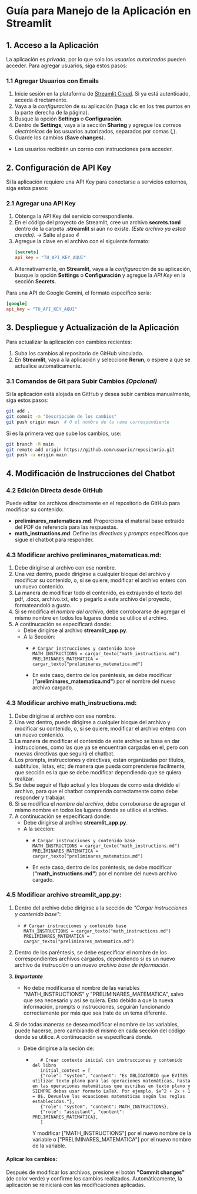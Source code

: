 # Guía para Manejo de la Aplicación en Streamlit

## 1. Acceso a la Aplicación

La aplicación es _privada_, por lo que solo los _usuarios autorizados_ pueden acceder. Para agregar usuarios, siga estos pasos:

### 1.1 Agregar Usuarios con Emails

1. Inicie sesión en la plataforma de [Streamlit Cloud](https://share.streamlit.io/). Si ya está autenticado, acceda directamente.
2. Vaya a la _configuración_ de su aplicación (haga clic en los tres puntos en la parte derecha de la página).
3. Busque la opción **Settings** o **Configuración**.
4. Dentro de **Settings**, vaya a la sección **Sharing** y agregue los _correos electrónicos_ de los usuarios autorizados, separados por comas (,).
5. Guarde los cambios (**Save changes**).

- Los usuarios recibirán un correo con instrucciones para acceder.

## 2. Configuración de API Key

Si la aplicación requiere una API Key para conectarse a servicios externos, siga estos pasos:

### 2.1 Agregar una API Key

1. Obtenga la API Key del servicio correspondiente.
2. En el código del proyecto de Streamlit, cree un archivo **secrets.toml** dentro de la carpeta **.streamlit** si aún no existe. _(Este archivo ya estaá creado)._ -> Salte al paso _4_
3. Agregue la clave en el archivo con el siguiente formato:
   ```toml
   [secrets]
   api_key = "TU_API_KEY_AQUI"
   ```
4. Alternativamente, en **Streamlit**, vaya a la _configuración_ de su aplicación, busque la opción **Settings** o **Configuración** y agregue la _API Key_ en la sección **Secrets**.

Para una API de Google Gemini, el formato específico sería:

```toml
[google]
api_key = "TU_API_KEY_AQUI"
```

## 3. Despliegue y Actualización de la Aplicación

Para actualizar la aplicación con cambios recientes:

1. Suba los cambios al repositorio de GitHub vinculado.
2. En **Streamlit**, vaya a la aplicación y seleccione **Rerun**, o espere a que se actualice automáticamente.

### 3.1 Comandos de Git para Subir Cambios _(Opcional)_

Si la aplicación está alojada en GitHub y desea subir cambios manualmente, siga estos pasos:

```bash
git add .
git commit -m "Descripción de los cambios"
git push origin main  # O el nombre de la rama correspondiente
```

Si es la primera vez que sube los cambios, use:

```bash
git branch -M main
git remote add origin https://github.com/usuario/repositorio.git
git push -u origin main
```

## 4. Modificación de Instrucciones del Chatbot

### 4.2 Edición Directa desde GitHub

Puede editar los archivos directamente en el repositorio de GitHub para modificar su contenido:

- **preliminares_matematicas.md**: Proporciona el material base extraído del PDF de referencia para las respuestas.
- **math_instructions.md**: Define las _directivas_ y _prompts_ específicos que sigue el chatbot para responder.

### 4.3 Modificar archivo **preliminares_matematicas.md**:

1.  Debe dirigirse al archivo con ese nombre.
2.  Una vez dentro, puede dirigirse a cualquier bloque del archivo y modificar su contenido, o, si se quiere, modificar el archivo entero con un nuevo contenido.
3.  La manera de modificar todo el contenido, es extrayendo el texto del pdf, .docx, archivo.txt, etc y pegarlo a este archivo del proyecto, formateandoló a gusto.
4.  Si se modifica el _nombre del archivo_, debe corroborarse de agregar el mísmo nombre en todos los lugares donde se utilice el archivo.
5.  A continucación se especificará donde:
    - Debe dirigirse al archivo **streamlit_app.py**.
    - A la Sección:
      - ```
        # Cargar instrucciones y contenido base
        MATH_INSTRUCTIONS = cargar_texto("math_instructions.md")
        PRELIMINARES_MATEMATICA = cargar_texto("preliminares_matematica.md")
        ```
      - En este caso, dentro de los paréntesis, se debe modificar (**"preliminares_matematica.md"**) por el nombre del nuevo archivo cargado.

### 4.3 Modificar archivo **math_instructions.md**:

1.  Debe dirigirse al archivo con ese nombre.
2.  Una vez dentro, puede dirigirse a cualquier bloque del archivo y modificar su contenido, o, si se quiere, modificar el archivo entero con un nuevo contenido.
3.  La manera de modificar el contenido de este archivo se basa en dar instrucciones, como las que ya se encuentran cargadas en el, pero con nuevas directivas que seguirá el chatbot.
4.  Los prompts, instrucciones y directivas, están organizadas por títulos, subtítulos, listas, etc; de manera que pueda comprenderse facilmente, que sección es la que se debe modificar dependiendo que se quiera realizar.
5.  Se debe seguir el flujo actual y los bloques de como está dividido el archivo, para que el chatbot comprenda correctamente como debe responder y trabajar.
6.  Si se modifica el _nombre del archivo_, debe corroborarse de agregar el mísmo nombre en todos los lugares donde se utilice el archivo.
7.  A continucación se especificará donde:
    - Debe dirigirse al archivo **streamlit_app.py**.
    - A la seccion:
      - ```
        # Cargar instrucciones y contenido base
        MATH_INSTRUCTIONS = cargar_texto("math_instructions.md")
        PRELIMINARES_MATEMATICA = cargar_texto("preliminares_matematica.md")
        ```
      - En este caso, dentro de los paréntesis, se debe modificar (**"math_instructions.md"**) por el nombre del nuevo archivo cargado.

### 4.5 Modificar archivo streamlit_app.py:

1.  Dentro del archivo debe dirigirse a la sección de _"Cargar instrucciones y contenido base"_:
    - ```
      # Cargar instrucciones y contenido base
      MATH_INSTRUCTIONS = cargar_texto("math_instructions.md")
      PRELIMINARES_MATEMATICA = cargar_texto("preliminares_matematica.md")
      ```
2.  Dentro de los paréntesis, se debe especificar el nombre de los correspondientes archivos cargados, dependiendo si es un nuevo archivo de _instrucción_ o un nuevo _archivo base de información_.
3.  **_Importante_**

    - No debe modificarse el nombre de las variables "MATH_INSTRUCTIONS" y "PRELIMINARES_MATEMATICA", salvo que sea necesario y así se quiera.
      Esto debido a que la nueva información, prompts o instrucciones, seguirán funcionando correctamente por más que sea trate de un tema diferente.

4.  Si de todas maneras se desea modificar el nombre de las variables, puede hacerse, pero cambiando el mísmo en cada sección del código donde se utilice.
    A continucación se especificará donde.
    - Debe dirigirse a la seción de:
      - ```
           # Crear contexto inicial con instrucciones y contenido del libro
           initial_context = [
           {"role": "system", "content": "Es OBLIGATORIO que EVITES utilizar texto plano para las operaciones matemáticas, hasta en las operaciones matemáticas que escribas en texto plano y SIEMPRE debas usar formato LaTeX. Por ejemplo, $x^2 + 2x + 1 = 0$. Devuelve las ecuaciones matemáticas según las reglas establecidas."},
           {"role": "system", "content": MATH_INSTRUCTIONS},
           {"role": "assistant", "content": PRELIMINARES_MATEMATICA},
           ]
        ```
        Y modificar ["MATH_INSTRUCTIONS"] por el nuevo nombre de la variable o ["PRELIMINARES_MATEMATICA"] por el nuevo nombre de la variable.

#### Aplicar los cambios:

Después de modificar los archivos, presione el botón **"Commit changes"** (de color verde) y confirme los cambios realizados. Automáticamente, la aplicación se reiniciará con las modificaciones aplicadas.
